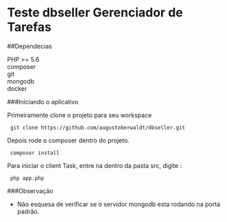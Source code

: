 # Teste dbseller Gerenciador de Tarefas

##Dependecias

<p> 
PHP >= 5.6 <br> 
composer<br>
git<br>
mongodb<br>
docker<br>
</p>

###Iniciando o aplicativo

<p>
  Primeiramente clone o projeto para seu workspace
</p>
<code> git clone https://github.com/augustoberwaldt/dbseller.git </code>

<p>
    Depois  rode o composer dentro do projeto.
</p>
<code> composer install </code>

<p>Para iniciar o client Task, entre na dentro da pasta src,
digite : </p>

<code> php  app.php </code>


###Observação
+ Não esquesa de verificar se o servidor mongodb esta rodando na porta padrão.
